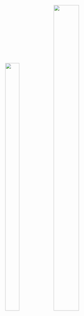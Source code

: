 <p float="center>
          
<img src="https://user-images.githubusercontent.com/113609040/210040596-19a974e5-a1c9-4da7-a54e-a68404ed17e0.png" width=22% height=35%>

<img src="https://user-images.githubusercontent.com/113609040/210040744-34fc836f-8e7d-46eb-ae36-b5b0de6b33aa.png" width=30% height=45%>

<img src="https://user-images.githubusercontent.com/113609040/210042216-29b99686-e7bc-47ef-94f0-f9f8116f2e59.png" width=40% height=50%>
                                                                                                                 
</p>    
